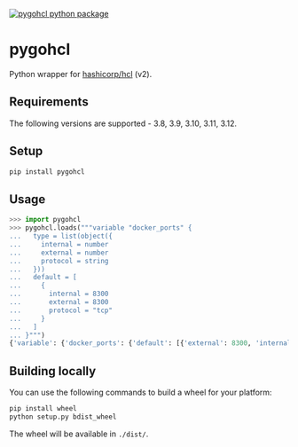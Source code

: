 [![pygohcl python package](https://github.com/Scalr/pygohcl/actions/workflows/default.yml/badge.svg)](https://github.com/Scalr/pygohcl/actions/workflows/default.yml)

# pygohcl
Python wrapper for [hashicorp/hcl](https://github.com/hashicorp/hcl) (v2).

## Requirements
The following versions are supported - 3.8, 3.9, 3.10, 3.11, 3.12.

## Setup
```sh
pip install pygohcl
```

## Usage
```py
>>> import pygohcl
>>> pygohcl.loads("""variable "docker_ports" {
...   type = list(object({
...     internal = number
...     external = number
...     protocol = string
...   }))
...   default = [
...     {
...       internal = 8300
...       external = 8300
...       protocol = "tcp"
...     }
...   ]
... }""")
{'variable': {'docker_ports': {'default': [{'external': 8300, 'internal': 8300, 'protocol': 'tcp'}], 'type': 'list(object({internal=numberexternal=numberprotocol=string}))'}}}
```

## Building locally
You can use the following commands to build a wheel for your platform:
```sh
pip install wheel
python setup.py bdist_wheel
```

The wheel will be available in `./dist/`.
